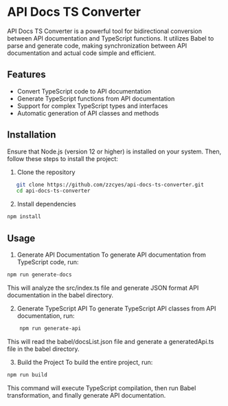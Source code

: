 # API Docs TS Converter

API Docs TS Converter is a powerful tool for bidirectional conversion between API documentation and TypeScript functions. It utilizes Babel to parse and generate code, making synchronization between API documentation and actual code simple and efficient.

## Features

- Convert TypeScript code to API documentation
- Generate TypeScript functions from API documentation
- Support for complex TypeScript types and interfaces
- Automatic generation of API classes and methods

## Installation

Ensure that Node.js (version 12 or higher) is installed on your system. Then, follow these steps to install the project:

1. Clone the repository

```bash
   git clone https://github.com/zzcyes/api-docs-ts-converter.git
   cd api-docs-ts-converter
```

2. Install dependencies
   
```bash
npm install
```

## Usage

1. Generate API Documentation
To generate API documentation from TypeScript code, run:

```bash
npm run generate-docs
```


This will analyze the src/index.ts file and generate JSON format API documentation in the babel directory.

2. Generate TypeScript API
To generate TypeScript API classes from API documentation, run:

```bash
    npm run generate-api
```
   

This will read the babel/docsList.json file and generate a generatedApi.ts file in the babel directory.

3. Build the Project
To build the entire project, run:

```bash
npm run build
```

This command will execute TypeScript compilation, then run Babel transformation, and finally generate API documentation.